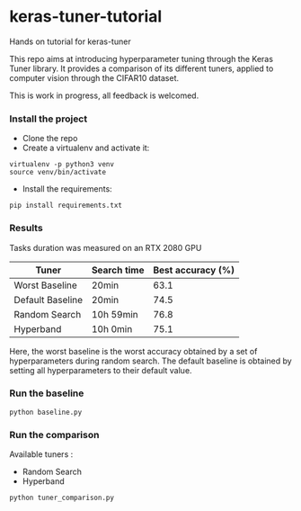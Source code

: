 # keras-tuner-tutorial
Hands on tutorial for keras-tuner

This repo aims at introducing hyperparameter tuning through the Keras Tuner library.
It provides a comparison of its different tuners, applied to computer vision through the CIFAR10 dataset.

This is work in progress, all feedback is welcomed.

### Install the project
- Clone the repo
- Create a virtualenv and activate it:
```
virtualenv -p python3 venv
source venv/bin/activate
```
- Install the requirements:
```
pip install requirements.txt
```


### Results

Tasks duration was measured on an RTX 2080 GPU

| Tuner                 | Search time   | Best accuracy (%) |
|-----------------------|---------------|-------------------|
| Worst Baseline       | 20min | 63.1             |
| Default Baseline      | 20min | 74.5              |
| Random Search         | 10h 59min  | 76.8              |
| Hyperband             | 10h 0min   | 75.1              |

Here, the worst baseline is the worst accuracy obtained by a set of hyperparameters 
during random search.
The default baseline is obtained by setting all hyperparameters to their default value.

### Run the baseline

```
python baseline.py
```

### Run the comparison
Available tuners :

- Random Search
- Hyperband

```
python tuner_comparison.py
```

